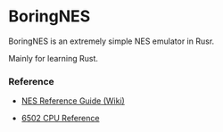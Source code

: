 # BoringNES

BoringNES is an extremely simple NES emulator in Rusr.

Mainly for learning Rust.

### Reference

- [NES Reference Guide (Wiki)](http://wiki.nesdev.com/w/index.php/NES_reference_guide)

- [6502 CPU Reference](http://www.obelisk.me.uk/6502/reference.html)
